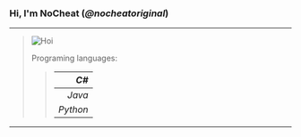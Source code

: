 ### Hi, I'm __NoCheat__ (_@nocheatoriginal_)

---

> ![](https://abload.de/img/macpfpdyko4.png "Hoi")
> 
> Programing languages: 
>> |     _C#_ |
>> |---------:|
>> |   _Java_ |
>> | _Python_ |
---
